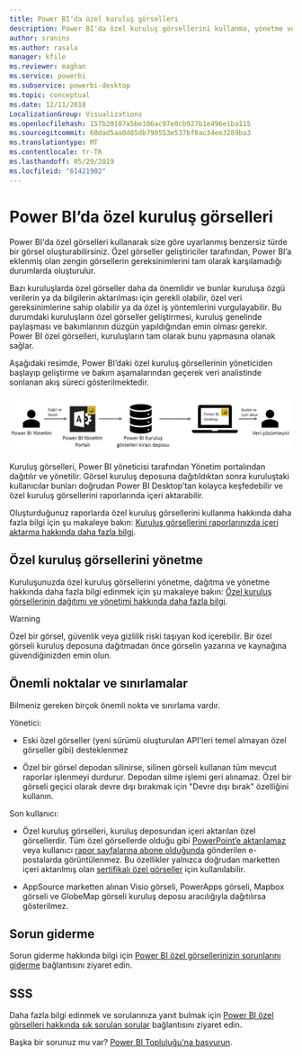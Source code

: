 ```yaml
---
title: Power BI’da özel kuruluş görselleri
description: Power BI'da özel kuruluş görsellerini kullanma, yönetme ve oluşturma
author: sranins
ms.author: rasala
manager: kfile
ms.reviewer: maghan
ms.service: powerbi
ms.subservice: powerbi-desktop
ms.topic: conceptual
ms.date: 12/11/2018
LocalizationGroup: Visualizations
ms.openlocfilehash: 157b20107a5be106ac97e0cb927b1e496e1ba115
ms.sourcegitcommit: 60dad5aa0d85db790553e537bf8ac34ee3289ba3
ms.translationtype: MT
ms.contentlocale: tr-TR
ms.lasthandoff: 05/29/2019
ms.locfileid: "61421902"
---
```

# <a name="organizational-custom-visuals-in-power-bi"></a>Power BI’da özel kuruluş görselleri

Power BI'da özel görselleri kullanarak size göre uyarlanmış benzersiz türde bir görsel oluşturabilirsiniz. Özel görseller geliştiriciler tarafından, Power BI’a eklenmiş olan zengin görsellerin gereksinimlerini tam olarak karşılamadığı durumlarda oluşturulur.

Bazı kuruluşlarda özel görseller daha da önemlidir ve bunlar kuruluşa özgü verilerin ya da bilgilerin aktarılması için gerekli olabilir, özel veri gereksinimlerine sahip olabilir ya da özel iş yöntemlerini vurgulayabilir. Bu durumdaki kuruluşların özel görseller geliştirmesi, kuruluş genelinde paylaşması ve bakımlarının düzgün yapıldığından emin olması gerekir. Power BI özel görselleri, kuruluşların tam olarak bunu yapmasına olanak sağlar.

Aşağıdaki resimde, Power BI’daki özel kuruluş görsellerinin yöneticiden başlayıp geliştirme ve bakım aşamalarından geçerek veri analistinde sonlanan akış süreci gösterilmektedir.

![Özel görsel resmi](media/power-bi-custom-visuals-organizational/custom-visual-org-01.jpg)

Kuruluş görselleri, Power BI yöneticisi tarafından Yönetim portalından dağıtılır ve yönetilir. Görsel kuruluş deposuna dağıtıldıktan sonra kuruluştaki kullanıcılar bunları doğrudan Power BI Desktop’tan kolayca keşfedebilir ve özel kuruluş görsellerini raporlarında içeri aktarabilir.

Oluşturduğunuz raporlarda özel kuruluş görsellerini kullanma hakkında daha fazla bilgi için şu makaleye bakın: [Kuruluş görsellerini raporlarınızda içeri aktarma hakkında daha fazla bilgi](power-bi-custom-visuals.md).

## <a name="administer-organizational-custom-visuals"></a>Özel kuruluş görsellerini yönetme

Kuruluşunuzda özel kuruluş görsellerini yönetme, dağıtma ve yönetme hakkında daha fazla bilgi edinmek için şu makaleye bakın: [Özel kuruluş görsellerinin dağıtımı ve yönetimi hakkında daha fazla bilgi](https://go.microsoft.com/fwlink/?linkid=866790).

> [!WARNING]
> Özel bir görsel, güvenlik veya gizlilik riski taşıyan kod içerebilir. Bir özel görseli kuruluş deposuna dağıtmadan önce görselin yazarına ve kaynağına güvendiğinizden emin olun.

## <a name="considerations-and-limitations"></a>Önemli noktalar ve sınırlamalar

Bilmeniz gereken birçok önemli nokta ve sınırlama vardır.

Yönetici:

* Eski özel görseller (yeni sürümü oluşturulan API'leri temel almayan özel görseller gibi) desteklenmez

* Özel bir görsel depodan silinirse, silinen görseli kullanan tüm mevcut raporlar işlenmeyi durdurur. Depodan silme işlemi geri alınamaz. Özel bir görseli geçici olarak devre dışı bırakmak için "Devre dışı bırak" özelliğini kullanın.

Son kullanıcı:

* Özel kuruluş görselleri, kuruluş deposundan içeri aktarılan özel görsellerdir. Tüm özel görsellerde olduğu gibi [PowerPoint’e aktarılamaz](https://docs.microsoft.com/power-bi/consumer/end-user-powerpoint) veya kullanıcı [rapor sayfalarına abone olduğunda](https://docs.microsoft.com/power-bi/consumer/end-user-subscribe) gönderilen e-postalarda görüntülenmez. Bu özellikler yalnızca doğrudan marketten içeri aktarılmış olan [sertifikalı özel görseller](https://docs.microsoft.com/power-bi/power-bi-custom-visuals-certified) için kullanılabilir.

* AppSource marketten alınan Visio görseli, PowerApps görseli, Mapbox görseli ve GlobeMap görseli kuruluş deposu aracılığıyla dağıtılırsa gösterilmez.

## <a name="troubleshoot"></a>Sorun giderme

Sorun giderme hakkında bilgi için [Power BI özel görsellerinizin sorunlarını giderme](power-bi-custom-visuals-troubleshoot.md) bağlantısını ziyaret edin.

## <a name="faq"></a>SSS

Daha fazla bilgi edinmek ve sorularınıza yanıt bulmak için [Power BI özel görselleri hakkında sık sorulan sorular](power-bi-custom-visuals-faq.md#organizational-custom-visuals) bağlantısını ziyaret edin.

Başka bir sorunuz mu var? [Power BI Topluluğu'na başvurun](http://community.powerbi.com/).

